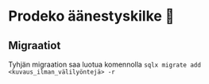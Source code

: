 # Prodeko äänestyskilke :bookmark:

## Migraatiot

Tyhjän migraation saa luotua komennolla `sqlx migrate add <kuvaus_ilman_välilyöntejä> -r`